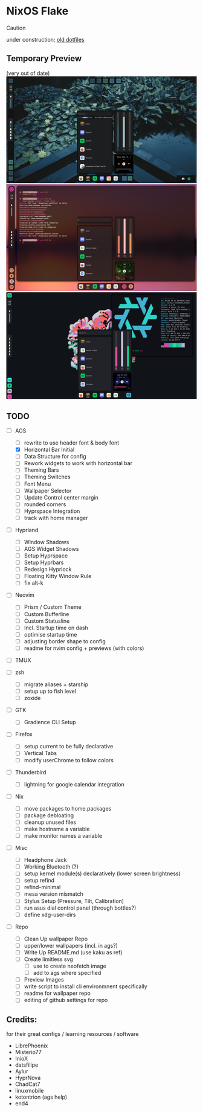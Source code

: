 # NixOS Flake
> [!Caution]
> under construction; 
> [old dotfiles](https://github.com/cmrcrabs/dotfiles)

## Temporary Preview
(very out of date)
![Preview](./temp_prev1.png)
![Preview](./temp_prev2.png)
![Preview](./temp_prev3.png)

## TODO

- [ ] AGS
    - [ ] rewrite to use header font & body font
    - [X] Horizontal Bar Initial
    - [ ] Data Structure for config
    - [ ] Rework widgets to work with horizontal bar 
    - [ ] Theming Bars
    - [ ] Theming Switches
    - [ ] Font Menu
    - [ ] Wallpaper Selector
    - [ ] Update Control center margin
    - [ ] rounded corners
    - [ ] Hyprspace Integration
    - [ ] track with home manager

- [ ] Hyprland
    - [ ] Window Shadows
    - [ ] AGS Widget Shadows
    - [ ] Setup Hyprspace
    - [ ] Setup Hyprbars
    - [ ] Redesign Hyprlock
    - [ ] Floating Kitty Window Rule
    - [ ] fix alt-k

- [ ] Neovim
    - [ ] Prism / Custom Theme
    - [ ] Custom Bufferline
    - [ ] Custom Statusline
    - [ ] Incl. Startup time on dash
    - [ ] optimise startup time
    - [ ] adjusting border shape to config
    - [ ] readme for nvim config + previews (with colors)

- [ ] TMUX

- [ ] zsh
    - [ ] migrate aliases + starship
    - [ ] setup up to fish level
    - [ ] zoxide

- [ ] GTK
    - [ ] Gradience CLI Setup

- [ ] Firefox
    - [ ] setup current to be fully declarative
    - [ ] Vertical Tabs
    - [ ] modify userChrome to follow colors

- [ ] Thunderbird
    - [ ] lightning for google calendar integration

- [ ] Nix
    - [ ] move packages to home.packages
    - [ ] package debloating
    - [ ] cleanup unused files
    - [ ] make hostname a variable
    - [ ] make monitor names a variable

- [ ] Misc
    - [ ] Headphone Jack
    - [ ] Working Bluetooth (?)
    - [ ] setup kernel module(s) declaratively (lower screen brightness)
    - [ ] setup refind
    - [ ] refind-minimal
    - [ ] mesa version mismatch
    - [ ] Stylus Setup (Pressure, Tilt, Calibration)
    - [ ] run asus dial control panel (through bottles?)
    - [ ] define xdg-user-dirs

- [ ] Repo
    - [ ] Clean Up wallpaper Repo
    - [ ] upper/lower wallpapers (incl. in ags?)
    - [ ] Write Up README.md (use kaku as ref)
    - [ ] Create limitless svg
        - [ ] use to create neofetch image
        - [ ] add to ags where specified
    - [ ] Preview Images
    - [ ] write script to install cli environmnent specifically
    - [ ] readme for wallpaper repo
    - [ ] editing of github settings for repo

## Credits:
for their great configs / learning resources / software

- LibrePhoenix
- Misterio77
- InioX
- datsfilipe
- Aylur
- HyprNova
- ChadCat7
- linuxmobile
- kotontrion (ags help)
- end4 
